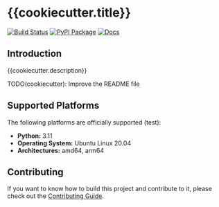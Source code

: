 # {{cookiecutter.title}}

[![Build Status](https://github.com/{{cookiecutter.github_org}}/{{cookiecutter.github_repo_name}}/actions/workflows/ci.yaml/badge.svg)](https://github.com/{{cookiecutter.github_org}}/{{cookiecutter.github_repo_name}}/actions/workflows/ci.yaml)
[![PyPI Package](https://img.shields.io/pypi/v/{{cookiecutter.pypi_package_name}})](https://pypi.org/project/{{cookiecutter.pypi_package_name}}/)
[![Docs](https://img.shields.io/badge/docs-latest-informational)](https://{{cookiecutter.github_org}}.github.io/{{cookiecutter.github_repo_name}}/)

## Introduction

{{cookiecutter.description}}

TODO(cookiecutter): Improve the README file

## Supported Platforms

The following platforms are officially supported (test):

- **Python:** 3.11
- **Operating System:** Ubuntu Linux 20.04
- **Architectures:** amd64, arm64

## Contributing

If you want to know how to build this project and contribute to it, please
check out the [Contributing Guide](CONTRIBUTING.md).
